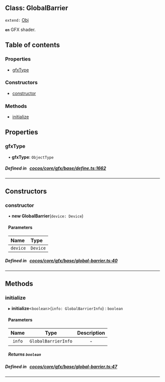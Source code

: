
## Class: GlobalBarrier


`extend:`
[Obj](docs/en/gfx/Class/Obj.md)










**`en`** GFX shader.


<div class="table-of-content">
<h2>Table of contents</h2>


### Properties

- [ gfxType](#gfxType)

### Constructors

- [ constructor](#constructor)

### Methods

- [ initialize](#initialize)
</div>

## Properties


### gfxType
<div style="margin-left: 10px;">




•  **gfxType**:
 ``ObjectType`` 
</div>

##### Defined in &nbsp;   [cocos/core/gfx/base/define.ts:1662](https://github.com/cocos-creator/engine/blob/c7bf6b8a9/cocos/core/gfx/base/define.ts#L1662)&nbsp;


___

<!---->
## Constructors


### constructor
<div style="margin-left: 10px;">

• **new GlobalBarrier**(`device: Device`)

#### Parameters

| Name | Type |
| :------ | :------ |
| `device` | `Device` |
</div>

##### Defined in &nbsp;   [cocos/core/gfx/base/global-barrier.ts:40](https://github.com/cocos-creator/engine/blob/c7bf6b8a9/cocos/core/gfx/base/global-barrier.ts#L40)&nbsp;


---

<!---->
## Methods

### initialize

<div style="margin-left: 10px;">

▸   **initialize**<`boolean`\>(`info: GlobalBarrierInfo`) : `boolean`



#### Parameters

| Name | Type | Description |
| :------: | :------: | :------: |
| `info` | `GlobalBarrierInfo` | - |


##### Returns `boolean`
</div>

##### Defined in &nbsp;   [cocos/core/gfx/base/global-barrier.ts:47](https://github.com/cocos-creator/engine/blob/c7bf6b8a9/cocos/core/gfx/base/global-barrier.ts#L47)&nbsp;
___
<!---->




